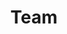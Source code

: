 ---
templateKey: team
path: /team
title: Team

teamIntros:
  - positionType: Schulleitung
    text: >-
  - positionType: Team
    text: >-

teamMembers:
  - title: Irene Pfenninger
    positionType: Schulleitung
    position: 'Begleitung im Schulalltag'
    experience: >-
      Sozialpädagogin (HF Agogis), langjährige Berufserfahrung mit Kindern und
      Jugendlichen mit herausforderndem Verhalten
    image: /img/irene-e1448835722886.jpg
    children:
      - name: Navin
        year: '2012'

  - title: Karin Escher
    positionType: Schulleitung
    position: 'Begleitung im Schulalltag'
    experience: ' Spielgruppenleiterin Zertifikat SSLV, Drogistin HF mit mehrjähriger Erfahrung im praxisnahen Unterrichten von Berufsschülern (überbetriebliche Kurse Drogisten)'
    image: /img/karin.jpg
    children:
      - name: Jael
        year: '2012'
      - name: Louis
        year: '2015'

  - title: Martina Kunz Guggenbühl
    positionType: Schulleitung
    position: 'Lernbegleiterin im Schulalltag'
    experience: >-
      Primarlehrerin, Tanz- und Bewegungspädagogin, Lern- und
      Entwicklungsbegleiterin, rituelle Singgruppenleiterin, Weiterbildung in
      integrativer Prozessbegleitung IBP, Elternbildung in integrativer Erziehung,
      mehrjährige Erfahrung als Primarlehrerin und als Lehrperson für Integrative
      Förderung (IF) und Deutsch als Zweitsprache (DaZ). Praktikum Montessori -
      Kindergarten. Entwicklung und Durchführung von Gesundheits-und
      Bewegungsprojekten in Zusammenarbeit mit Samowar Meilen, Kursleiterin
      Eltern-Kind Tanzen & Singen / Kindertanzen.
    image: /img/martina-1024x575.jpg
    children:
      - name: Jara
        year: '2006'
      - name: Kerim
        year: '2008'

  - title: Michael Guggenbühl
    positionType: Schulleitung
    position: >-
      Lernbegleiter im Schulalltag, Technik, Infrastruktur und
      Umgebungspflege
    image: /img/michael-2.jpg
    experience: >-
      Mehrjährige Berufserfahrung als Primarlehrer auf der Unter-und
      Mittelstufe, Elektroniker, Tontechniker, Betriebsleiter, Weiterbildung:
      Elternbildung in integrativer Erziehung
    children:
      - name: Jara
        year: '2006'
      - name: Kerim
        year: '2008'
---